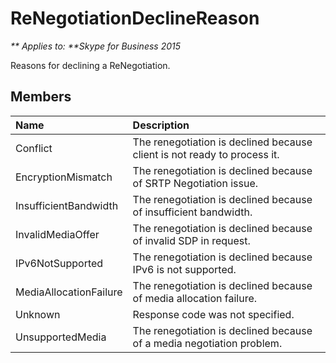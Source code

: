 
# ReNegotiationDeclineReason


_** Applies to: **Skype for Business 2015_

Reasons for declining a ReNegotiation.

## Members



| <strong>Name</strong>  | <strong>Description</strong>                                             |
|:-----------------------|:-------------------------------------------------------------------------|
| Conflict               | The renegotiation is declined because client is not ready to process it. |
| EncryptionMismatch     | The renegotiation is declined because of SRTP Negotiation issue.         |
| InsufficientBandwidth  | The renegotiation is declined because of insufficient bandwidth.         |
| InvalidMediaOffer      | The renegotiation is declined because of invalid SDP in request.         |
| IPv6NotSupported       | The renegotiation is declined because IPv6 is not supported.             |
| MediaAllocationFailure | The renegotiation is declined because of media allocation failure.       |
| Unknown                | Response code was not specified.                                         |
| UnsupportedMedia       | The renegotiation is declined because of a media negotiation problem.    |


